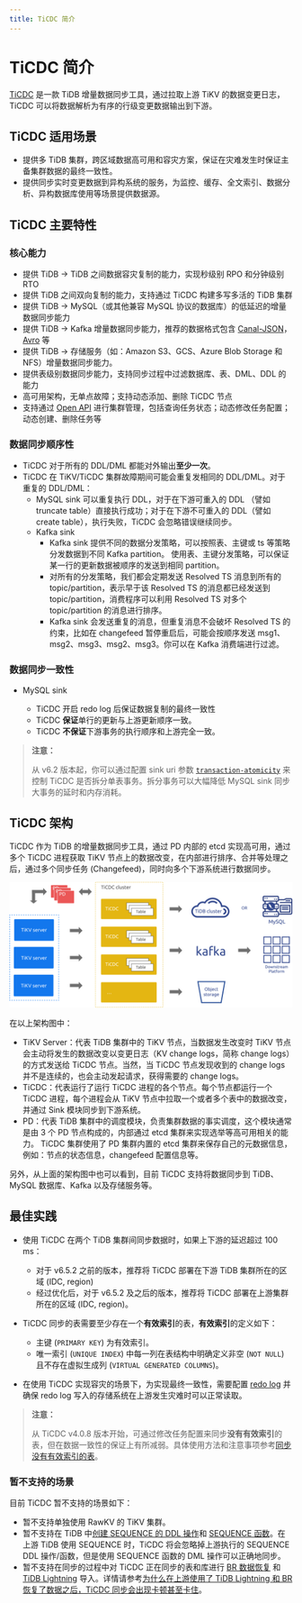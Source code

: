 ```yaml
---
title: TiCDC 简介
---
```


# TiCDC 简介

[TiCDC](https://github.com/pingcap/tiflow/tree/master/cdc) 是一款 TiDB 增量数据同步工具，通过拉取上游 TiKV 的数据变更日志，TiCDC 可以将数据解析为有序的行级变更数据输出到下游。

## TiCDC 适用场景

- 提供多 TiDB 集群，跨区域数据高可用和容灾方案，保证在灾难发生时保证主备集群数据的最终一致性。
- 提供同步实时变更数据到异构系统的服务，为监控、缓存、全文索引、数据分析、异构数据库使用等场景提供数据源。

## TiCDC 主要特性

### 核心能力

- 提供 TiDB -> TiDB 之间数据容灾复制的能力，实现秒级别 RPO 和分钟级别 RTO
- 提供 TiDB 之间双向复制的能力，支持通过 TiCDC 构建多写多活的 TiDB 集群
- 提供 TiDB -> MySQL（或其他兼容 MySQL 协议的数据库）的低延迟的增量数据同步能力
- 提供 TiDB -> Kafka 增量数据同步能力，推荐的数据格式包含 [Canal-JSON](/ticdc/ticdc-canal-json.md)，[Avro](/ticdc/ticdc-avro-protocol.md) 等
- 提供 TiDB -> 存储服务（如：Amazon S3、GCS、Azure Blob Storage 和 NFS）增量数据同步能力。
- 提供表级别数据同步能力，支持同步过程中过滤数据库、表、DML、DDL 的能力
- 高可用架构，无单点故障；支持动态添加、删除 TiCDC 节点
- 支持通过 [Open API](/ticdc/ticdc-open-api-v2.md) 进行集群管理，包括查询任务状态；动态修改任务配置；动态创建、删除任务等

### 数据同步顺序性

- TiCDC 对于所有的 DDL/DML 都能对外输出**至少一次**。
- TiCDC 在 TiKV/TiCDC 集群故障期间可能会重复发相同的 DDL/DML。对于重复的 DDL/DML：
    - MySQL sink 可以重复执行 DDL，对于在下游可重入的 DDL （譬如 truncate table）直接执行成功；对于在下游不可重入的 DDL（譬如 create table），执行失败，TiCDC 会忽略错误继续同步。
    - Kafka sink
        - Kafka sink 提供不同的数据分发策略，可以按照表、主键或 ts 等策略分发数据到不同 Kafka partition。 使用表、主键分发策略，可以保证某一行的更新数据被顺序的发送到相同 partition。
        - 对所有的分发策略，我们都会定期发送 Resolved TS 消息到所有的 topic/partition，表示早于该 Resolved TS 的消息都已经发送到 topic/partition，消费程序可以利用 Resolved TS 对多个 topic/partition 的消息进行排序。
        - Kafka sink 会发送重复的消息，但重复消息不会破坏 Resolved TS 的约束，比如在 changefeed 暂停重启后，可能会按顺序发送 msg1、msg2、msg3、msg2、msg3。你可以在 Kafka 消费端进行过滤。

### 数据同步一致性

- MySQL sink

    - TiCDC 开启 redo log 后保证数据复制的最终一致性
    - TiCDC **保证**单行的更新与上游更新顺序一致。
    - TiCDC **不保证**下游事务的执行顺序和上游完全一致。

> **注意：**
>
> 从 v6.2 版本起，你可以通过配置 sink uri 参数 [`transaction-atomicity`](/ticdc/ticdc-sink-to-mysql.md#sink-uri-配置-mysqltidb) 来控制 TiCDC 是否拆分单表事务。拆分事务可以大幅降低 MySQL sink 同步大事务的延时和内存消耗。

## TiCDC 架构

TiCDC 作为 TiDB 的增量数据同步工具，通过 PD 内部的 etcd 实现高可用，通过多个 TiCDC 进程获取 TiKV 节点上的数据改变，在内部进行排序、合并等处理之后，通过多个同步任务 (Changefeed)，同时向多个下游系统进行数据同步。

![TiCDC architecture](/media/ticdc/cdc-architecture.png)

在以上架构图中：

- TiKV Server：代表 TiDB 集群中的 TiKV 节点，当数据发生改变时 TiKV 节点会主动将发生的数据改变以变更日志（KV change logs，简称 change logs）的方式发送给 TiCDC 节点。当然，当 TiCDC 节点发现收到的 change logs 并不是连续的，也会主动发起请求，获得需要的 change logs。
- TiCDC：代表运行了运行 TiCDC 进程的各个节点。每个节点都运行一个 TiCDC 进程，每个进程会从 TiKV 节点中拉取一个或者多个表中的数据改变，并通过 Sink 模块同步到下游系统。
- PD：代表 TiDB 集群中的调度模块，负责集群数据的事实调度，这个模块通常是由 3 个 PD 节点构成的，内部通过 etcd 集群来实现选举等高可用相关的能力。 TiCDC 集群使用了 PD 集群内置的 etcd 集群来保存自己的元数据信息，例如：节点的状态信息，changefeed 配置信息等。

另外，从上面的架构图中也可以看到，目前 TiCDC 支持将数据同步到 TiDB、MySQL 数据库、Kafka 以及存储服务等。

## 最佳实践

- 使用 TiCDC 在两个 TiDB 集群间同步数据时，如果上下游的延迟超过 100 ms：
    - 对于 v6.5.2 之前的版本，推荐将 TiCDC 部署在下游 TiDB 集群所在的区域 (IDC, region)
    - 经过优化后，对于 v6.5.2 及之后的版本，推荐将 TiCDC 部署在上游集群所在的区域 (IDC, region)。
- TiCDC 同步的表需要至少存在一个**有效索引**的表，**有效索引**的定义如下：

    - 主键 (`PRIMARY KEY`) 为有效索引。
    - 唯一索引 (`UNIQUE INDEX`) 中每一列在表结构中明确定义非空 (`NOT NULL`) 且不存在虚拟生成列 (`VIRTUAL GENERATED COLUMNS`)。

- 在使用 TiCDC 实现容灾的场景下，为实现最终一致性，需要配置 [redo log](/ticdc/ticdc-sink-to-mysql.md#灾难场景的最终一致性复制) 并确保 redo log 写入的存储系统在上游发生灾难时可以正常读取。

> **注意：**
>
> 从 TiCDC v4.0.8 版本开始，可通过修改任务配置来同步**没有有效索引**的表，但在数据一致性的保证上有所减弱。具体使用方法和注意事项参考[同步没有有效索引的表](/ticdc/ticdc-manage-changefeed.md#同步没有有效索引的表)。

### 暂不支持的场景

目前 TiCDC 暂不支持的场景如下：

- 暂不支持单独使用 RawKV 的 TiKV 集群。
- 暂不支持在 TiDB 中[创建 SEQUENCE 的 DDL 操作](/sql-statements/sql-statement-create-sequence.md)和 [SEQUENCE 函数](/sql-statements/sql-statement-create-sequence.md#sequence-函数)。在上游 TiDB 使用 SEQUENCE 时，TiCDC 将会忽略掉上游执行的 SEQUENCE DDL 操作/函数，但是使用 SEQUENCE 函数的 DML 操作可以正确地同步。
- 暂不支持在同步的过程中对 TiCDC 正在同步的表和库进行 [BR 数据恢复](/br/backup-and-restore-overview.md) 和 [TiDB Lightning](/tidb-lightning/tidb-lightning-overview.md) 导入。详情请参考[为什么在上游使用了 TiDB Lightning 和 BR 恢复了数据之后，TiCDC 同步会出现卡顿甚至卡住](/ticdc/ticdc-faq.md#为什么在上游使用了-tidb-lightning-和-br-恢复了数据之后ticdc-同步会出现卡顿甚至卡住)。